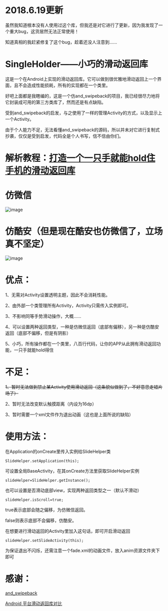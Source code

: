 
# 2018.6.19更新

虽然我知道根本没有人使用过这个库，但我还是对它进行了更新，因为我发现了一个重大bug，这货居然无法正常使用！

知道真相的我赶紧修复了这个bug，趁着还没人注意到……

 # SingleHolder——小巧的滑动返回库

这是一个在Android上实现的滑动返回库。它可以做到很优雅地滑动返回上一个界面，且不会造成性能损耗，所有的实现都在一个类里。

好吧上面都是我瞎编的，这是一个仿and_swipeback的项目，我已经很尽力地将它封装成可用的第三方类库了，然而还是有点缺陷。

受到and_swipeback的启发，与之使用了一样的管理Activity的方式，以及显示上一个Activity。

由于个人能力不足，无法看懂and_swipeback的源码，所以并未对它进行复制式抄袭，仅仅是受到启发，代码全是个人书写，信不信由你们。

 # 解析教程：[打造一个一只手就能hold住手机的滑动返回库](https://www.legic.xyz/article/wheel-by-legend-singleholder)

# 仿微信

![image](https://github.com/Android-wheel-by-legend/SingleHolder/blob/master/snapshot/yidong.gif)

# 仿酷安（但是现在酷安也仿微信了，立场真不坚定）

![image](https://github.com/Android-wheel-by-legend/SingleHolder/blob/master/snapshot/shadow.gif)

# 优点：

1、无需对Activity设置透明主题，因此不会消耗性能。

2、由外部一个类管理所有Activity，Activity只需传入实例即可。

3、不影响同等手势滑动操作，大概……

4、可以设置两种返回类型，一种是仿微信返回（底部有偏移），另一种是仿酷安返回（底部不偏移，但是有阴影）

5、小巧，所有操作都在一个类里，八百行代码，让你的APP从此拥有滑动返回功能，一只手就能hold得住

# 不足：

<S>1、暂时无法做到禁止某Activity使用滑动返回（这条貌似做到了，不好意思走错片场了）</S>

2、暂时无法改变默认触摸距离（内设为16dp）

3、暂时需要一个xml文件作为退出动画（这也是上面所说的缺陷）

# 使用方法：

在Application的onCreate里传入实例给SlideHelper类

`SlideHelper.setApplication(this);`

可设置全局BaseActivity，在其onCreate方法里获取SlideHelper实例

`slideHelper=SlideHelper.getInstance();`

也可以设置是否滑动底部view，实现两种返回类型之一（默认不滑动）

`slideHelper.isScroll=true;`

true表示底部会随之偏移，为仿微信返回。

false则表示底部不会偏移，仿酷安。

在想要进行滑动返回的Activity里加入这句话，即可开启滑动返回

`slideHelper.setSlideActivity(this);`

为保证退出不闪烁，还需注意一个fade.xml的动画文件，放入anim资源文件夹下即可

# 感谢：

<a href="https://github.com/XBeats/and_swipeback">and_swipeback</a>

<a href="http://chaosleong.github.io/2017/05/03/Comparison-of-Android-swipe-back-libraries/">Android 平台滑动返回库对比</a>

